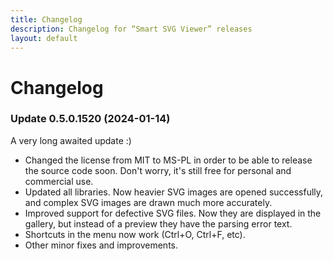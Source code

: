 ```yaml
---
title: Changelog
description: Changelog for “Smart SVG Viewer” releases
layout: default
---
```


# Changelog

### Update 0.5.0.1520 (2024-01-14)

A very long awaited update :)
- Changed the license from MIT to MS-PL in order to be able to release the source code soon. Don't worry, it's still free for personal and commercial use.
- Updated all libraries. Now heavier SVG images are opened successfully, and complex SVG images are drawn much more accurately.
- Improved support for defective SVG files. Now they are displayed in the gallery, but instead of a preview they have the parsing error text.
- Shortcuts in the menu now work (Ctrl+O, Ctrl+F, etc).
- Other minor fixes and improvements.
